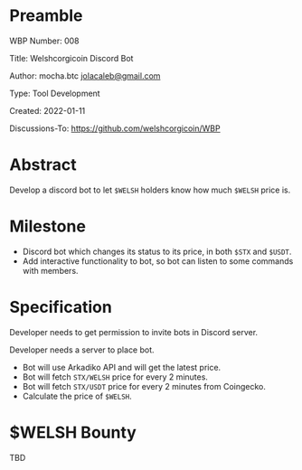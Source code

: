 Preamble
========
WBP Number: 008

Title: Welshcorgicoin Discord Bot

Author: mocha.btc jolacaleb@gmail.com

Type: Tool Development

Created: 2022-01-11

Discussions-To: https://github.com/welshcorgicoin/WBP

Abstract
========
Develop a discord bot to let `$WELSH` holders know how much `$WELSH` price is.


Milestone
============
- Discord bot which changes its status to its price, in both `$STX` and `$USDT`.
- Add interactive functionality to bot, so bot can listen to some commands with members.

Specification
============
Developer needs to get permission to invite bots in Discord server.

Developer needs a server to place bot.

- Bot will use Arkadiko API and will get the latest price.
- Bot will fetch `STX/WELSH` price for every 2 minutes.
- Bot will fetch `STX/USDT` price for every 2 minutes from Coingecko.
- Calculate the price of `$WELSH`.


$WELSH Bounty
=============
TBD
